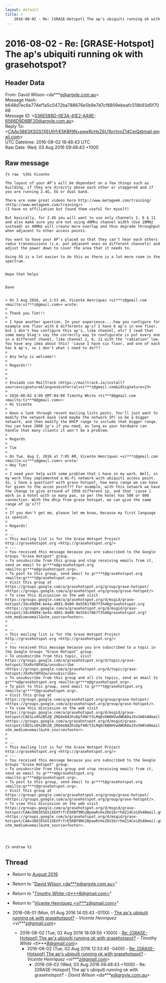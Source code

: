 ```yaml
---
layout: default
title: >
    2016-08-02 - Re: [GRASE-Hotspot] The ap's ubiquiti running ok with grasehotspot?
---
```


# 2016-08-02 - Re: [GRASE-Hotspot] The ap's ubiquiti running ok with grasehotspot?

## Header Data

From: David Wilson \<da***e@argyle.com.au\><br>
Message Hash: b648d7ec6e774ef1a5c0472ba788676e5b9e7d7cf8809ebeafc518b93d5f7068<br>
Message ID: \<036E588D-0E3A-41E2-AA9E-6566D9D8BF20@argyle.com.au\><br>
Reply To: \<CAAv3863XSGS1XEUfrfrE5KBf9N+pewRcHxZ6U1brrhmZ14CeiQ@mail.gmail.com\><br>
UTC Datetime: 2016-08-02 16:48:43 UTC<br>
Raw Date: Wed, 03 Aug 2016 09:48:43 +1000<br>

## Raw message

```
{% raw  %}Hi Vicente

The layout of your AP’s will be dependant on a few things such as building, if they are directly above each other or staggered and if you are running 2.4G, 5G or dual band. 

There are some great videos here http://www.metageek.com/training/ <http://www.metageek.com/training/>
(I have no affiliation but found them useful for myself) 

But basically, for 2.4G you will want to use only channels 1, 6 & 11 and also make sure you are not using 40Mhz channel width (Use 20MHz instead) as 40MHz will create more overlap and thus degrade throughput when adjacent to other access points. 

You want to have your AP’s placed so that they can’t hear each others radio transmissions (i.e. put adjacent ones on different channels) and adjust the power down to cover the area that it needs to. 

Using 5G is a lot easier to do this as there is a lot more room in the spectrum. 


Hope that helps 


Dave 


> On 3 Aug 2016, at 2:53 am, Vicente Henríquez <vi***z@gmail.com <mailto:vi***z@gmail.com>> wrote:
> 
> Thank you Tim!!!
> 
> I have another question. In your experience....how you configure for example one floor with 6 differents ap's? I have 6 ap's in one floor, but i don't how configure this ap's, like channel, etc? I read that some many blog's say the correctly way to configurate is put every one in a different chanel, like channel 1, 6, 11 with the "radiation" low. You have any idea about this? 'cause I have six floor, and one of each has 6 ap's, so i don't what i need to do???
> 
> Any help is welcome!!
> 
> Regards!!!
> 
> 
> 
> Enviado con MailTrack <https://mailtrack.io/install?source=signature&lang=es&referral=vi***z@gmail.com&idSignature=23>
> 
> 2016-08-02 4:09 GMT-04:00 Timothy White <ti***8@gmail.com <mailto:ti***8@gmail.com>>:
> Hi Vicente
> 
> Have a look through recent mailing lists posts. You'll just want to modify the network mask (and maybe the network IP) so be a bigger network, and then modify the DHCP range to include that bigger range. You can have 2000 ip's if you need, as long as your hardware can handle that many clients it won't be a problem.
> 
> Regards
> 
> Tim
> 
> On Tue, Aug 2, 2016 at 7:05 AM, Vicente Henríquez <vi***z@gmail.com <mailto:vi***z@gmail.com>> wrote:
> Hey Tim!
> 
> I need your help with some problem that i have in my work. Well, in my work they implemented a Wi-Fi network with ubiquiti access point. So, i have a question? with grase hotspot, how many range we can have for given to the acces point??? For example, with this network we have the change to give arround of 1950 different ip, and that 'cause i work in a hotel with so many pax, so per the hotel has 500 or 600 connection. With the dhcp from grase hotspot, we can give the same range of ip's???
> 
> If you don't get me, please let me know, because my first language is spanish.
> 
> Regards!
> 
> -- 
> This mailing list is for the Grase Hotspot Project http://grasehotspot.org <http://grasehotspot.org/>
> --- 
> You received this message because you are subscribed to the Google Groups "Grase Hotspot" group.
> To unsubscribe from this group and stop receiving emails from it, send an email to gr***e@grasehotspot.org <mailto:gr***e@grasehotspot.org>.
> To post to this group, send email to gr***t@grasehotspot.org <mailto:gr***t@grasehotspot.org>.
> Visit this group at https://groups.google.com/a/grasehotspot.org/group/grase-hotspot/ <https://groups.google.com/a/grasehotspot.org/group/grase-hotspot/>.
> To view this discussion on the web visit https://groups.google.com/a/grasehotspot.org/d/msgid/grase-hotspot/3dc49d94-be4a-4891-8e00-9e5561f867f3%40grasehotspot.org <https://groups.google.com/a/grasehotspot.org/d/msgid/grase-hotspot/3dc49d94-be4a-4891-8e00-9e5561f867f3%40grasehotspot.org?utm_medium=email&utm_source=footer>.
> 
> 
> -- 
> This mailing list is for the Grase Hotspot Project http://grasehotspot.org <http://grasehotspot.org/>
> --- 
> You received this message because you are subscribed to a topic in the Google Groups "Grase Hotspot" group.
> To unsubscribe from this topic, visit https://groups.google.com/a/grasehotspot.org/d/topic/grase-hotspot/JXxRvY8FH2w/unsubscribe <https://groups.google.com/a/grasehotspot.org/d/topic/grase-hotspot/JXxRvY8FH2w/unsubscribe>.
> To unsubscribe from this group and all its topics, send an email to gr***e@grasehotspot.org <mailto:gr***e@grasehotspot.org>.
> To post to this group, send email to gr***t@grasehotspot.org <mailto:gr***t@grasehotspot.org>.
> Visit this group at https://groups.google.com/a/grasehotspot.org/group/grase-hotspot/ <https://groups.google.com/a/grasehotspot.org/group/grase-hotspot/>.
> To view this discussion on the web visit https://groups.google.com/a/grasehotspot.org/d/msgid/grase-hotspot/CAESLx0%2B%2B_2RQ4e8A3hsDpf4Nrt5LMq0cKW8HVwdWDA0aJXvSHA%40mail.gmail.com <https://groups.google.com/a/grasehotspot.org/d/msgid/grase-hotspot/CAESLx0%2B%2B_2RQ4e8A3hsDpf4Nrt5LMq0cKW8HVwdWDA0aJXvSHA%40mail.gmail.com?utm_medium=email&utm_source=footer>.
> 
> 
> -- 
> This mailing list is for the Grase Hotspot Project http://grasehotspot.org <http://grasehotspot.org/>
> --- 
> You received this message because you are subscribed to the Google Groups "Grase Hotspot" group.
> To unsubscribe from this group and stop receiving emails from it, send an email to gr***e@grasehotspot.org <mailto:gr***e@grasehotspot.org>.
> To post to this group, send email to gr***t@grasehotspot.org <mailto:gr***t@grasehotspot.org>.
> Visit this group at https://groups.google.com/a/grasehotspot.org/group/grase-hotspot/ <https://groups.google.com/a/grasehotspot.org/group/grase-hotspot/>.
> To view this discussion on the web visit https://groups.google.com/a/grasehotspot.org/d/msgid/grase-hotspot/CAAv3863XSGS1XEUfrfrE5KBf9N%2BpewRcHxZ6U1brrhmZ14CeiQ%40mail.gmail.com <https://groups.google.com/a/grasehotspot.org/d/msgid/grase-hotspot/CAAv3863XSGS1XEUfrfrE5KBf9N%2BpewRcHxZ6U1brrhmZ14CeiQ%40mail.gmail.com?utm_medium=email&utm_source=footer>.




{% endraw %}
```

## Thread

+ Return to [August 2016](/archive/2016/08)

+ Return to "[David Wilson <da***e<span>@</span>argyle.com.au>](/authors/da___e_at_argyle_com_au)"
+ Return to "[Timothy White <ti***8<span>@</span>gmail.com>](/authors/ti___8_at_gmail_com)"
+ Return to "[Vicente Henríquez <vi***z<span>@</span>gmail.com>](/authors/vi___z_at_gmail_com)"

+ 2016-08-01 (Mon, 01 Aug 2016 14:05:43 -0700) - [The ap's ubiquiti running ok with grasehotspot?](/archive/2016/08/6d1ce37c4bf970ee19c9f9f31e75aa196117007a224f1cdf588742f5c5d0696c) - _Vicente Henríquez \<vi***z@gmail.com\>_
  + 2016-08-02 (Tue, 02 Aug 2016 18:09:50 +1000) - [Re: [GRASE-Hotspot] The ap's ubiquiti running ok with grasehotspot?](/archive/2016/08/70dad375a3f46af26bfa2f327f6bd2e1fcf4f5ebecd7c3ee91d5703dc6cf99df) - _Timothy White \<ti***8@gmail.com\>_
    + 2016-08-02 (Tue, 02 Aug 2016 12:53:45 -0400) - [Re: [GRASE-Hotspot] The ap's ubiquiti running ok with grasehotspot?](/archive/2016/08/bec3cc8e5b2c0651e0eade03562d9ca5b105befde12d1787ae51d6888c6048fb) - _Vicente Henríquez \<vi***z@gmail.com\>_
      + 2016-08-02 (Wed, 03 Aug 2016 09:48:43 +1000) - Re: [GRASE-Hotspot] The ap's ubiquiti running ok with grasehotspot? - _David Wilson \<da***e@argyle.com.au\>_

